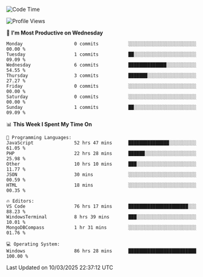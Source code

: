 <!--START_SECTION:waka-->
![Code Time](http://img.shields.io/badge/Code%20Time-4%2C342%20hrs%2027%20mins-blue)

![Profile Views](http://img.shields.io/badge/Profile%20Views-0-blue)

📅 **I'm Most Productive on Wednesday** 

```text
Monday                   0 commits           ░░░░░░░░░░░░░░░░░░░░░░░░░   00.00 % 
Tuesday                  1 commits           ██░░░░░░░░░░░░░░░░░░░░░░░   09.09 % 
Wednesday                6 commits           ██████████████░░░░░░░░░░░   54.55 % 
Thursday                 3 commits           ███████░░░░░░░░░░░░░░░░░░   27.27 % 
Friday                   0 commits           ░░░░░░░░░░░░░░░░░░░░░░░░░   00.00 % 
Saturday                 0 commits           ░░░░░░░░░░░░░░░░░░░░░░░░░   00.00 % 
Sunday                   1 commits           ██░░░░░░░░░░░░░░░░░░░░░░░   09.09 % 
```


📊 **This Week I Spent My Time On** 

```text
💬 Programming Languages: 
JavaScript               52 hrs 47 mins      ███████████████░░░░░░░░░░   61.05 % 
PHP                      22 hrs 28 mins      ██████░░░░░░░░░░░░░░░░░░░   25.98 % 
Other                    10 hrs 10 mins      ███░░░░░░░░░░░░░░░░░░░░░░   11.77 % 
JSON                     30 mins             ░░░░░░░░░░░░░░░░░░░░░░░░░   00.59 % 
HTML                     18 mins             ░░░░░░░░░░░░░░░░░░░░░░░░░   00.35 % 

🔥 Editors: 
VS Code                  76 hrs 17 mins      ██████████████████████░░░   88.23 % 
WindowsTerminal          8 hrs 39 mins       ███░░░░░░░░░░░░░░░░░░░░░░   10.01 % 
MongoDBCompass           1 hr 31 mins        ░░░░░░░░░░░░░░░░░░░░░░░░░   01.76 % 

💻 Operating System: 
Windows                  86 hrs 28 mins      █████████████████████████   100.00 % 
```


 Last Updated on 10/03/2025 22:37:12 UTC
<!--END_SECTION:waka-->

